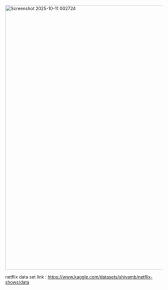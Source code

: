 
<img width="1508" height="847" alt="Screenshot 2025-10-11 002724" src="https://github.com/user-attachments/assets/bfe52b78-8081-4246-9f3d-580a951e0e35" />

netflix data set link : https://www.kaggle.com/datasets/shivamb/netflix-shows/data


